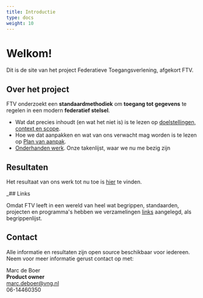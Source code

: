 ```yaml
---
title: Introductie
type: docs
weight: 10
---
```


# Welkom!

Dit is de site van het project Federatieve Toegangsverlening, afgekort FTV.

## Over het project
FTV onderzoekt een **standaardmethodiek** om **toegang tot gegevens** te regelen in een modern **federatief stelsel**.

- Wat dat precies inhoudt (en wat het niet is) is te lezen op [doelstellingen, context en scope](2.doelstellingen).
- Hoe we dat aanpakken en wat van ons verwacht mag worden is te lezen op [Plan van aanpak](3.aanpak).
- [Onderhanden werk](4.onderhanden_werk). Onze takenlijst, waar we nu me bezig zijn

## Resultaten

Het resultaat van ons werk tot nu toe is [hier](../2.resultaten) te vinden.

_## Links

Omdat FTV leeft in een wereld van heel wat begrippen, standaarden, projecten en programma's hebben we verzamelingen
[links](../4.links) aangelegd, als begrippenlijst.

## Contact

Alle informatie en resultaten zijn open source beschikbaar voor iedereen.
Neem voor meer informatie gerust contact op met:

Marc de Boer  
**Product owner**  
[marc.deboer@vng.nl](mailto:marc.deboer@vng.nl)  
06-14460350
